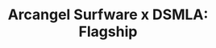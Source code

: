 ---
ee_id: '4504'
site: '1'
type: '5'
title: 'Arcangel Surfware x DSMLA: Flagship'
url: arcangel-surfware-x-dsmla
year: '2019'
venue: DSMLA
pitch: Built a copy of the Arcangel Surfware scandinavian flagship @ DSMLA…
ps:
imgs: dover-street-market-la-2019-XX-web-fs--1TkK.jpg,dover-street-market-la-2019-XX-web-fs--8jSG.jpg,dover-street-market-la-2019-XX-web-fs--4EwY.jpg,dover-street-market-la-2019-XX-web-fs--8v4e.jpg,dover-street-market-la-2019-XX-web-fs--9XJS.jpg,dover-street-market-la-2019-XX-web-fs--ahgz.jpg,dover-street-market-la-2019-XX-web-fs--dFFK.jpg,dover-street-market-la-2019-XX-web-fs--dgxO.jpg,dover-street-market-la-2019-XX-web-fs--Fe5B.jpg,dover-street-market-la-2019-XX-web-fs--HD9H.jpg,dover-street-market-la-2019-XX-web-fs--IuDK.jpg,dover-street-market-la-2019-XX-web-fs--kPQ7.jpg,dover-street-market-la-2019-XX-web-fs--M8OL.jpg,dover-street-market-la-2019-XX-web-fs--OdUG.jpg,dover-street-market-la-2019-XX-web-fs--RlWL.jpg,dover-street-market-la-2019-XX-web-fs--pf5V.jpg,dover-street-market-la-2019-XX-web-fs--SCQQ.jpg,dover-street-market-la-2019-XX-web-fs--SCQe.jpg,dover-street-market-la-2019-XX-web-fs--vM3E.jpg,dover-street-market-la-2019-XX-web-fs--w9vz.jpg,dover-street-market-la-2019-XX-web-fs--waql.jpg,dover-street-market-la-2019-XX-web-fs--yFRB.jpg,dover-street-market-la-2019-XX-web-fs--yTFm.jpg,dover-street-market-la-2019-XX-web-fs--YFWd.jpg,dover-street-market-la-2019-XX-web-fs--wlKN.jpg,dover-street-market-la-2019-XX-web-fs--ytzy.jpg,dover-street-market-la-2019-XX-web-fs--zPV0.jpg,dover-street-market-la-2019-XX-web-fs--zYwF.jpg,dover-street-market-la-2019-XX-web-ih--imHc.jpg
things: "[4111] [2013-117-the-source-desktop-wireform] 2013-117 The Source Issue 1
  Desktop Wireform (SRF-014),[4112] [2013-133-the-source-issue-3-i-shot-andy-warhol]
  2013 133 The Source Issue 3 I Shot Andy Warhol (SRF-016),[4113] [2013-168-the-source-issue-4-on-and-on]
  2013-168 The Source Issue 4 On and On  (SRF-017),[4114] [2013-138-the-source-pizza-party]
  2013 138 The Source Issue 2 Pizza Party (SRF-015),[4138] [2013-115-24-Dances-For-The-Electric-Piano]
  2013-015 24 Dances For The Electric Piano (SRF-001),[4140] [2013-221-24-dances-for-electric-piano-drawing-srf-013]
  2013-221 24 Dances for Electric Piano (Drawing) (SRF-013),[4211] [2013-136-the-source-issue-5-space-invader]
  2013-136 The Source Issue 5 Space Invader  (SRF-20),[4213] [2013-137-the-source-hello-world-pen-plotter]
  2013-137 The Source Issue 6  Hello World Pen Plotter (SRF-22),[4214] [2013-140-the-source-issue-7-dooogle]
  2013-140 The Source Issue 7 Dooogle  (SRF-23),[4215] [2013-134-the-source-issue-8-six-sixty-six]
  2013-134 The Source Issue 8 Six Sixty Six  (SRF-24),[4277] [2014-088-going-negative-lakes]
  2014-088 Going Negative / Lakes,[4297] [2015-159-fuck-negativity-sweatpants-srf-027]
  2015-159 Fuck Negativity Sweatpants (SRF-027),[4298] [2015-158-fuck-negativity-hoodie-srf-026]
  2015-158 Fuck Negativity Hoodie (SRF-026),[4299] [2015-157-fuck-negativity-t-shirt-srf-025]
  2015-157 Fuck Negativity T-Shirt (SRF-025),[4305] [2015-164-fuck-negativity-slides-srf-032]
  2015-164 Fuck Negativity Slides (SRF-032),[4366] [2016-077-fuck-negativity-white-sweatpants]
  2016-077 Fuck Negativity Sweatpants,[4367] [2016-078-fuck-negativity-white-hoodie-srf-035]
  2016-078 Fuck Negativity White Hoodie (SRF-035),[4368] [2016-079-fuck-negativity-white-t-shirt-srf-034]
  2016-079 Fuck Negativity White T-Shirt (SRF-034),[4378] [2016-061-the-source-digest-srf-038]
  2016-061 The Source Digest (SRF-038),[4409] [2013-141-the-source-issue-10-what-a-misunderstanding]
  2013-141 The Source  Issue #10: What a misunderstanding!,[4410] [2013-144-the-source-issue-9-colors-personal-edition]
  2013-144 The Source Issue #9: Colors Personal Edition,[4451] [2018-052-multi-function-scarf]
  2018-052 Multi-function scarf"
layout: shows
---